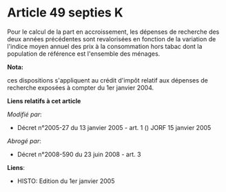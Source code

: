 # Article 49 septies K

Pour le calcul de la part en accroissement, les dépenses de recherche des deux années précédentes sont revalorisées en
fonction de la variation de l'indice moyen annuel des prix à la consommation hors tabac dont la population de référence est
l'ensemble des ménages.

**Nota:**

ces dispositions s'appliquent au crédit d'impôt relatif aux dépenses de recherche exposées à compter du 1er janvier 2004.

**Liens relatifs à cet article**

_Modifié par_:

  - Décret n°2005-27 du 13 janvier 2005 - art. 1 () JORF 15 janvier 2005

_Abrogé par_:

  - Décret n°2008-590 du 23 juin 2008 - art. 3

**Liens**:

  - HISTO: Edition du 1er janvier 2005
